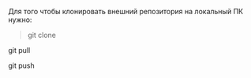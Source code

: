 Для того чтобы клонировать внешний репозитория на
локальный ПК нужно:

>git clone

git pull

git push
